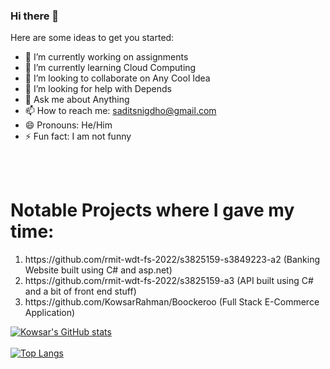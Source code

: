 ### Hi there 👋



Here are some ideas to get you started:

- 🔭 I’m currently working on assignments
- 🌱 I’m currently learning Cloud Computing
- 👯 I’m looking to collaborate on Any Cool Idea
- 🤔 I’m looking for help with Depends
- 💬 Ask me about Anything
- 📫 How to reach me: saditsnigdho@gmail.com
- 😄 Pronouns: He/Him
- ⚡ Fun fact: I am not funny

<br></br>

<h1>Notable Projects where I gave my time:</h1>

<ol>
  <li>https://github.com/rmit-wdt-fs-2022/s3825159-s3849223-a2 (Banking Website built using C# and asp.net)</li>
  <li>https://github.com/rmit-wdt-fs-2022/s3825159-a3 (API built using C# and a bit of front end stuff)
  <li>https://github.com/KowsarRahman/Boockeroo (Full Stack E-Commerce Application)</li>
</ol>

[![Kowsar's GitHub stats](https://github-readme-stats.vercel.app/api?username=KowsarRahman)](https://github.com/KowsarRahman/github-readme-stats)<br></br>
[![Top Langs](https://github-readme-stats.vercel.app/api/top-langs/?username=KowsarRahman)](https://github.com/KowsarRahman/github-readme-stats)

